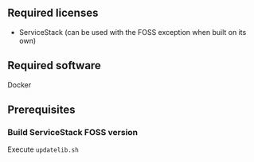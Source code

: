 ## Required licenses ##
* ServiceStack (can be used with the FOSS exception when built on its own)

## Required software ##
Docker

## Prerequisites
### Build ServiceStack FOSS version ##
Execute `updatelib.sh`